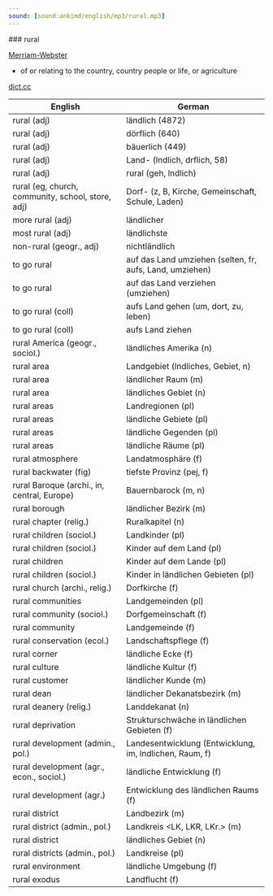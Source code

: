 ```yaml
---
sound: [sound:ankimd/english/mp3/rural.mp3]
---
```


\### rural

[Merriam-Webster](https://www.merriam-webster.com/dictionary/rural)

- of or relating to the country, country people or life, or agriculture

[dict.cc](https://www.dict.cc/rural)

| English        | German       |
| -------------- | ------------ |
| rural (adj) | ländlich (4872) |
| rural (adj) | dörflich (640) |
| rural (adj) | bäuerlich (449) |
| rural (adj) | Land- (lndlich, drflich, 58) |
| rural (adj) | rural (geh, lndlich) |
| rural (eg, church, community, school, store, adj) | Dorf- (z, B, Kirche, Gemeinschaft, Schule, Laden) |
| more rural (adj) | ländlicher |
| most rural (adj) | ländlichste |
| non-rural (geogr., adj) | nichtländlich |
| to go rural | auf das Land umziehen (selten, fr, aufs, Land, umziehen) |
| to go rural | auf das Land verziehen (umziehen) |
| to go rural (coll) | aufs Land gehen (um, dort, zu, leben) |
| to go rural (coll) | aufs Land ziehen |
| rural America (geogr., sociol.) | ländliches Amerika (n) |
| rural area | Landgebiet (lndliches, Gebiet, n) |
| rural area | ländlicher Raum (m) |
| rural area | ländliches Gebiet (n) |
| rural areas | Landregionen (pl) |
| rural areas | ländliche Gebiete (pl) |
| rural areas | ländliche Gegenden (pl) |
| rural areas | ländliche Räume (pl) |
| rural atmosphere | Landatmosphäre (f) |
| rural backwater (fig) | tiefste Provinz (pej, f) |
| rural Baroque (archi., in, central, Europe) | Bauernbarock (m, n) |
| rural borough | ländlicher Bezirk (m) |
| rural chapter (relig.) | Ruralkapitel (n) |
| rural children (sociol.) | Landkinder (pl) |
| rural children (sociol.) | Kinder auf dem Land (pl) |
| rural children | Kinder auf dem Lande (pl) |
| rural children (sociol.) | Kinder in ländlichen Gebieten (pl) |
| rural church (archi., relig.) | Dorfkirche (f) |
| rural communities | Landgemeinden (pl) |
| rural community (sociol.) | Dorfgemeinschaft (f) |
| rural community | Landgemeinde (f) |
| rural conservation (ecol.) | Landschaftspflege (f) |
| rural corner | ländliche Ecke (f) |
| rural culture | ländliche Kultur (f) |
| rural customer | ländlicher Kunde (m) |
| rural dean | ländlicher Dekanatsbezirk (m) |
| rural deanery (relig.) | Landdekanat (n) |
| rural deprivation | Strukturschwäche in ländlichen Gebieten (f) |
| rural development (admin., pol.) | Landesentwicklung (Entwicklung, im, lndlichen, Raum, f) |
| rural development (agr., econ., sociol.) | ländliche Entwicklung (f) |
| rural development (agr.) | Entwicklung des ländlichen Raums (f) |
| rural district | Landbezirk (m) |
| rural district (admin., pol.) | Landkreis <LK, LKR, LKr.> (m) |
| rural district | ländliches Gebiet (n) |
| rural districts (admin., pol.) | Landkreise (pl) |
| rural environment | ländliche Umgebung (f) |
| rural exodus | Landflucht (f) |
